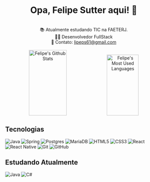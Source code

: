 <h1 align="center"> Opa, Felipe Sutter aqui! 👋</h1>
<br> 
<div align="center">  
 📚 Atualmente estudando TIC na FAETERJ. <br>
 👨‍💻 Desenvolvedor FullStack<br>
 📧 Contato: <a href="#">lipeps61@gmail.com</a><br><br>
      <img width="49%" height="210px" src="https://github-readme-stats.vercel.app/api?username=FelipeSutter&show_icons=true&count_private=true&hide_border=false&title_color=9000D3&icon_color=FFBF00&text_color=F0F8FF&bg_color=111111" alt="Felipe's Github Stats" /> 
      <img width="45%" height="195px" src="https://github-readme-stats.vercel.app/api/top-langs/?username=FelipeSutter&layout=compact&hide_border=false&title_color=9000D3&text_color=F0F8FF&bg_color=111111" alt="Felipe's Most Used Languages" />
 </div>
 
 <h2>Tecnologias</h2>

![Java](https://img.shields.io/badge/java-%23ED8B00.svg?style=for-the-badge&logo=openjdk&logoColor=white)
![Spring](https://img.shields.io/badge/spring-%236DB33F.svg?style=for-the-badge&logo=spring&logoColor=white)
![Postgres](https://img.shields.io/badge/postgres-%23316192.svg?style=for-the-badge&logo=postgresql&logoColor=white)
![MariaDB](https://img.shields.io/badge/MariaDB-003545?style=for-the-badge&logo=mariadb&logoColor=white)
![HTML5](https://img.shields.io/badge/html5-%23E34F26.svg?style=for-the-badge&logo=html5&logoColor=white)
![CSS3](https://img.shields.io/badge/css3-%231572B6.svg?style=for-the-badge&logo=css3&logoColor=white)
![React](https://img.shields.io/badge/react-%2320232a.svg?style=for-the-badge&logo=react&logoColor=%2361DAFB)
![React Native](https://img.shields.io/badge/react_native-%2320232a.svg?style=for-the-badge&logo=react&logoColor=%2361DAFB)
![Git](https://img.shields.io/badge/git-%23F05033.svg?style=for-the-badge&logo=git&logoColor=white)
![GitHub](https://img.shields.io/badge/github-%23121011.svg?style=for-the-badge&logo=github&logoColor=white)


 <h2>Estudando Atualmente</h2>

![Java](https://img.shields.io/badge/java-%23ED8B00.svg?style=for-the-badge&logo=openjdk&logoColor=white)
![C#](https://img.shields.io/badge/c%23-%23239120.svg?style=for-the-badge&logo=csharp&logoColor=white)




